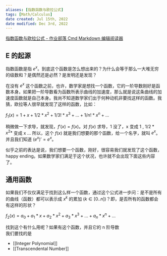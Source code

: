 ```yaml
---
aliases: [指数函数与欧拉公式]
tags: [Math/Calculus] 
date created: Jul 15th, 2022
date modified: Dec 3rd, 2022
---
```


[指数函数与欧拉公式 - 作业部落 Cmd Markdown 编辑阅读器](https://www.zybuluo.com/bintou/note/2309274)

## E 的起源
指数函数是指 $e^x$。到底这个函数是怎么想出来的？为什么会等于那么一大堆无穷的级数和？是偶然还是必然？是发明还是发现？

在没有 $e^x$ 这个函数之前，也许，数学家是想找一个函数，它的一阶导数刚好是函数本身。如果把一阶导数看为函数所表示曲线的加速度，那么就是说这条曲线的加速度函数就是自己本身。我尚不知道数学家们出于何种动机非要找这样的函数。我猜，欧拉等人很早就发现了这样的函数，比如：  

$f_1(x) = 1 + x + 1/2* x^2 + 1/3! * x^3 + ... + 1/n!*x^n + ...$  

稍微做一下求导，就发现，$f'(x) = f(x)$。对 $f(x)$ 求导，1 没了，x 变成 1 , $1/2 * x^2*$ 变成 x ... 所以，这个 $f(x)$ 就是我们想要的那个函数，给一个名字，就叫 $e^x$。并且我们知道 $(e^x)' = e^x$。  

似乎之前的表达是说，我们想要一个函数，刚好，很容易我们就发现了这个函数，happy ending。如果数学家们满足于这个状况，也许就不会出现下面这些内容了。

## 通用函数
如果我们不仅仅满足于找到这么样一个函数，通过这个公式进一步问：是不是所有的曲线（函数）都可以表示成 $x^k$ 的累加 ($k \in [0..n]$)？即，是否所有的函数都会有这样的形状？  

$f_2(x) = a_0 + a_1*x + a_2*x^2 + a_3*x^3 + ... + a_n*x^n + ...$

找到这个有什么用呢？如果有这个函数，并且它的 n 阶导数  
我们要找的是

- [[Integer Polynomial]]
- [[Transcendental Number]]